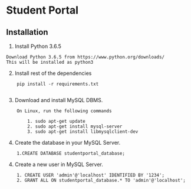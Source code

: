# Student Portal

## Installation
1. Install Python 3.6.5
```
Download Python 3.6.5 from https://www.python.org/downloads/
This will be installed as python3

```

2. Install rest of the dependencies
```
	pip install -r requirements.txt
  
```

3. Download and install MySQL DBMS.
```
    On Linux, run the following commands

        1. sudo apt-get update
        2. sudo apt-get install mysql-server
        3. sudo apt-get install libmysqlclient-dev

```

4. Create the database in your MySQL Server.
```
    1.CREATE DATABASE studentportal_database;

```

4. Create a new user in MySQL Server.
```
	1. CREATE USER 'admin'@'localhost' IDENTIFIED BY '1234';
	2. GRANT ALL ON studentportal_database.* TO 'admin'@'localhost';
```
